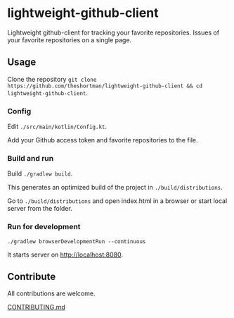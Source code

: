 # lightweight-github-client

Lightweight github-client for tracking your favorite repositories. Issues of your favorite repositories on a single page.

## Usage

Clone the repository `git clone https://github.com/theshortman/lightweight-github-client && cd lightweight-github-client`.

### Config

Edit `./src/main/kotlin/Config.kt`.

Add your Github access token and favorite repositories to the file.

### Build and run

Build `./gradlew build`.

This generates an optimized build of the project in `./build/distributions`.

Go to `./build/distributions` and open index.html in a browser or start local server from the folder.

### Run for development

`./gradlew browserDevelopmentRun --continuous`

It starts server on [http://localhost:8080](http://localhost:8080).

## Contribute

All contributions are welcome.

[CONTRIBUTING.md](https://github.com/theshortman/lightweight-github-client/blob/master/CONTRIBUTING.md)

